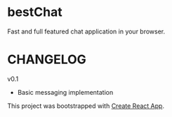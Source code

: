 # bestChat
Fast and full featured chat application in your browser.


# CHANGELOG

v0.1
  - Basic messaging implementation


This project was bootstrapped with [Create React App](https://github.com/facebookincubator/create-react-app).
